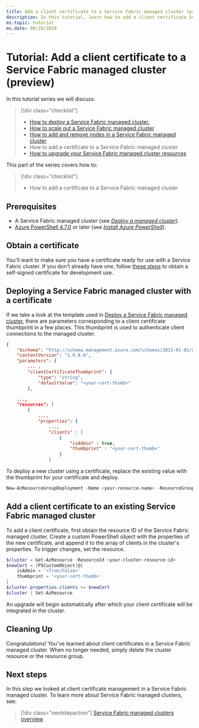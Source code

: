 ```yaml
---
title: Add a client certificate to a Service Fabric managed cluster (preview)
description: In this tutorial, learn how to add a client certificate Service Fabric managed cluster.
ms.topic: tutorial
ms.date: 09/28/2020
---
```


# Tutorial: Add a client certificate to a Service Fabric managed cluster (preview)

In this tutorial series we will discuss:

> [!div class="checklist"]
> * [How to deploy a Service Fabric managed cluster.](tutorial-managed-cluster-deploy.md) 
> * [How to scale out a Service Fabric managed cluster](tutorial-managed-cluster-scale.md)
> * [How to add and remove nodes in a Service Fabric managed cluster](tutorial-managed-cluster-add-remove-node-type.md)
> * How to add a certificate to a Service Fabric managed cluster
> * [How to upgrade your Service Fabric managed cluster resources](tutorial-managed-cluster-upgrade.md)

This part of the series covers how to:

> [!div class="checklist"]
> * How to add a certificate to a Service Fabric managed cluster

## Prerequisites

* A Service Fabric managed cluster (see [*Deploy a managed cluster*](tutorial-managed-cluster-deploy.md)).
* [Azure PowerShell 4.7.0](https://docs.microsoft.com/powershell/azure/release-notes-azureps?view=azps-4.7.0&preserve-view=true#azservicefabric) or later (see [*Install Azure PowerShell*](https://docs.microsoft.com/powershell/azure/install-az-ps?view=azps-4.7.0&preserve-view=true)).

## Obtain a certificate

You'll want to make sure you have a certificate ready for use with a Service Fabric cluster. If you don't already have one, follow [these steps](/dotnet/framework/wcf/feature-details/how-to-create-temporary-certificates-for-use-during-development) to obtain a self-signed certificate for development use.

## Deploying a Service Fabric managed cluster with a certificate

If we take a look at the template used in [Deploy a Service Fabric managed cluster](tutorial-managed-cluster-deploy.md), there are parameters corresponding to a client certificate thumbprint in a few places. This thumbprint is used to authenticate client connections to the managed cluster.

```json
{
    "$schema": "http://schema.management.azure.com/schemas/2015-01-01/deploymentTemplate.json",
    "contentVersion": "1.0.0.0",
    "parameters": {
        ... ,
        "clientCertificateThumbprint": {
            "type": "string",
            "defaultValue": "<your-cert-thumb>"
        },
```

```json
    ...,
    "resources": [
        {
            ...,
            "properties": {
                ...,
                "clients" : [
                    {
                        "isAdmin" : true,
                        "thumbprint" : "<your-cert-thumb>"
                    }
                ]
```

To deploy a new cluster using a certificate, replace the existing value with the thumbprint for your certificate and deploy.

```powershell
New-AzResourceGroupDeployment -Name <your-resource-name> -ResourceGroupName <your-rg> -TemplateFile .\template-cluster-default-2nt.json -clusterName <your-cluster-name> -nodeType1Name FE -nodeType2Name BE -nodeType1vmInstanceCount 5 -nodeType2vmInstanceCount 3 -adminPassword $password -Verbose
```

## Add a client certificate to an existing Service Fabric managed cluster

To add a client certificate, first obtain the resource ID of the Service Fabric managed cluster. Create a custom PowerShell object with the properties of the new certificate, and append it to the array of clients in the cluster's properties. To trigger changes, set the resource.

```powershell
$cluster = Get-AzResource -ResourceId <your-cluster-resource-id>
$newCert = [PSCustomObject]@{
    isAdmin = '<True/False>'
    thumbprint = '<your-cert-thumb>'
}
$cluster.properties.clients += $newCert 
$cluster | Set-AzResource

```

An upgrade will begin automatically after which your client certificate will be integrated in the cluster.

## Cleaning Up

Congratulations! You've learned about client certificates in a Service Fabric managed cluster. When no longer needed, simply delete the cluster resource or the resource group.

## Next steps

 In this step we looked at client certificate management in a Service Fabric managed cluster. To learn more about Service Fabric managed clusters, see:

> [!div class="nextstepaction"]
> [Service Fabric managed clusters overview](./overview-managed-cluster.md)
